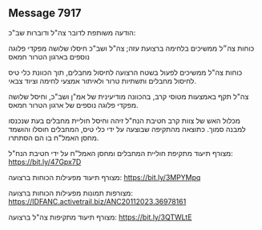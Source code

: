 ## Message 7917

הודעה משותפת לדובר צה"ל ודוברות שב"כ:

כוחות צה״ל ממשיכים בלחימה ברצועת עזה; צה"ל ושב"כ חיסלו שלושה מפקדי פלוגה נוספים בארגון הטרור חמאס

כוחות צה"ל ממשיכים לפעול בשטח הרצועה לחיסול מחבלים, תוך הכוונת כלי טיס לחיסול מחבלים ותשתיות טרור ולאיתור אמצעי לחימה וציוד צבאי.

צה"ל תקף באמצעות מטוסי קרב, בהכוונה מודיעינית של אמ"ן ושב"כ, וחיסל שלושה מפקדי פלוגה נוספים של ארגון הטרור חמאס.

מכלול האש של צוות קרב חטיבת הנח"ל זיהה וחיסל חוליית מחבלים בעת שנכנסו למבנה סמוך. כתוצאה מהתקיפה שבוצעה על ידי כלי טיס, המחבלים חוסלו והושמד מחסן האמל"ח בו הם הסתתרו.

מצורף תיעוד מתקיפת חוליית המחבלים ומחסן האמל"ח על ידי חטיבת הנח"ל: https://bit.ly/47Gpx7D

מצורף תיעוד מפעילות הכוחות ברצועה: https://bit.ly/3MPYMpq

מצורפות תמונות מפעילות הכוחות ברצועה: https://IDFANC.activetrail.biz/ANC20112023.36978161

מצורף תיעוד מתקיפות צה"ל ברצועה: https://bit.ly/3QTWLtE

